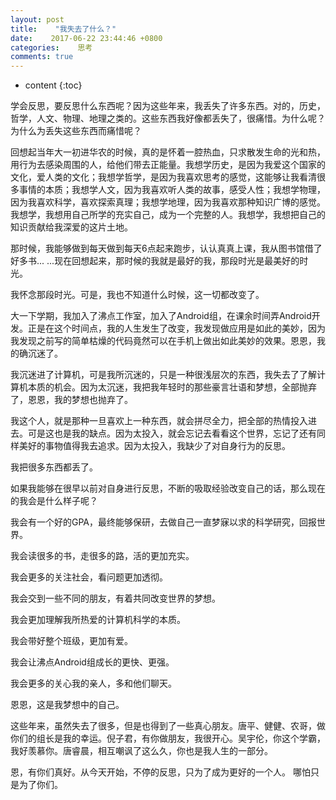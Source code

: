 ```yaml
---
layout: post
title:    "我失去了什么？"
date:    2017-06-22 23:44:46 +0800
categories:    思考
comments: true
---
```


* content
{:toc}


学会反思，要反思什么东西呢？因为这些年来，我丢失了许多东西。对的，历史，哲学，人文、物理、地理之类的。这些东西我好像都丢失了，很痛惜。为什么呢？为什么为丢失这些东西而痛惜呢？

回想起当年大一初进华农的时候，真的是怀着一腔热血，只求散发生命的光和热，用行为去感染周围的人，给他们带去正能量。我想学历史，是因为我爱这个国家的文化，爱人类的文化；我想学哲学，是因为我喜欢思考的感觉，这能够让我看清很多事情的本质；我想学人文，因为我喜欢听人类的故事，感受人性；我想学物理，因为我喜欢科学，喜欢探索真理；我想学地理，因为我喜欢那种知识广博的感觉。我想学，我想用自己所学的充实自己，成为一个完整的人。我想学，我想把自己的知识贡献给我深爱的这片土地。

那时候，我能够做到每天做到每天6点起来跑步，认认真真上课，我从图书馆借了好多书... ...现在回想起来，那时候的我就是最好的我，那段时光是最美好的时光。

我怀念那段时光。可是，我也不知道什么时候，这一切都改变了。

大一下学期，我加入了沸点工作室，加入了Android组，在课余时间弄Android开发。正是在这个时间点，我的人生发生了改变，我发现做应用是如此的美妙，因为我发现之前写的简单枯燥的代码竟然可以在手机上做出如此美妙的效果。恩恩，我的确沉迷了。

我沉迷进了计算机，可是我所沉迷的，只是一种很浅层次的东西，我失去了了解计算机本质的机会。因为太沉迷，我把我年轻时的那些豪言壮语和梦想，全部抛弃了，恩恩，我的梦想也抛弃了。

我这个人，就是那种一旦喜欢上一种东西，就会拼尽全力，把全部的热情投入进去。可是这也是我的缺点。因为太投入，就会忘记去看看这个世界，忘记了还有同样美好的事物值得我去追求。因为太投入，我缺少了对自身行为的反思。

我把很多东西都丢了。

如果我能够在很早以前对自身进行反思，不断的吸取经验改变自己的话，那么现在的我会是什么样子呢？

我会有一个好的GPA，最终能够保研，去做自己一直梦寐以求的科学研究，回报世界。

我会读很多的书，走很多的路，活的更加充实。

我会更多的关注社会，看问题更加透彻。

我会交到一些不同的朋友，有着共同改变世界的梦想。

我会更加理解我所热爱的计算机科学的本质。

我会带好整个班级，更加有爱。

我会让沸点Android组成长的更快、更强。

我会更多的关心我的亲人，多和他们聊天。

恩恩，这是我梦想中的自己。

这些年来，虽然失去了很多，但是也得到了一些真心朋友。唐平、健健、农哥，做你们的组长是我的幸运。倪子君，有你做朋友，我很开心。吴宇伦，你这个学霸，我好羡慕你。唐睿晨，相互嘲讽了这么久，你也是我人生的一部分。

恩，有你们真好。从今天开始，不停的反思，只为了成为更好的一个人。
哪怕只是为了你们。

